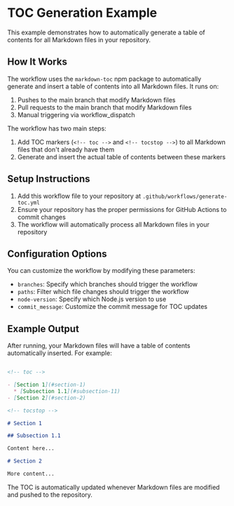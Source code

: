 # TOC Generation Example

This example demonstrates how to automatically generate a table of contents for all Markdown files in your repository.

## How It Works

The workflow uses the `markdown-toc` npm package to automatically generate and insert a table of contents into all Markdown files. It runs on:

1. Pushes to the main branch that modify Markdown files
2. Pull requests to the main branch that modify Markdown files
3. Manual triggering via workflow_dispatch

The workflow has two main steps:
1. Add TOC markers (`<!-- toc -->` and `<!-- tocstop -->`) to all Markdown files that don't already have them
2. Generate and insert the actual table of contents between these markers

## Setup Instructions

1. Add this workflow file to your repository at `.github/workflows/generate-toc.yml`
2. Ensure your repository has the proper permissions for GitHub Actions to commit changes
3. The workflow will automatically process all Markdown files in your repository

## Configuration Options

You can customize the workflow by modifying these parameters:

- `branches`: Specify which branches should trigger the workflow
- `paths`: Filter which file changes should trigger the workflow
- `node-version`: Specify which Node.js version to use
- `commit_message`: Customize the commit message for TOC updates

## Example Output

After running, your Markdown files will have a table of contents automatically inserted. For example:

```markdown

<!-- toc -->

- [Section 1](#section-1)
  * [Subsection 1.1](#subsection-11)
- [Section 2](#section-2)

<!-- tocstop -->

# Section 1

## Subsection 1.1

Content here...

# Section 2

More content...
```

The TOC is automatically updated whenever Markdown files are modified and pushed to the repository.